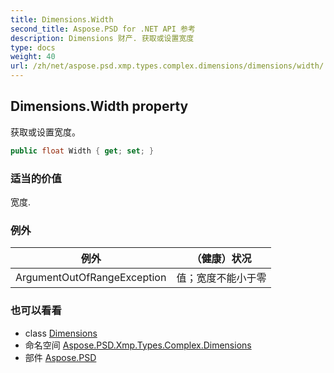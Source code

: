 ```yaml
---
title: Dimensions.Width
second_title: Aspose.PSD for .NET API 参考
description: Dimensions 财产. 获取或设置宽度
type: docs
weight: 40
url: /zh/net/aspose.psd.xmp.types.complex.dimensions/dimensions/width/
---
```

## Dimensions.Width property

获取或设置宽度。

```csharp
public float Width { get; set; }
```

### 适当的价值

宽度.

### 例外

| 例外 | （健康）状况 |
| --- | --- |
| ArgumentOutOfRangeException | 值；宽度不能小于零 |

### 也可以看看

* class [Dimensions](../)
* 命名空间 [Aspose.PSD.Xmp.Types.Complex.Dimensions](../../dimensions/)
* 部件 [Aspose.PSD](../../../)


